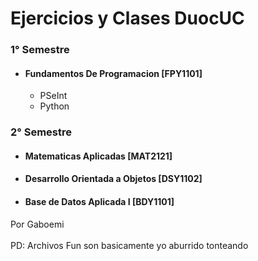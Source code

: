 # Ejercicios y Clases DuocUC

### **1° Semestre**

- #### Fundamentos De Programacion [FPY1101]

  - PSeInt
  - Python

### **2° Semestre**

- #### Matematicas Aplicadas [MAT2121]
- #### Desarrollo Orientada a Objetos [DSY1102]
- #### Base de Datos Aplicada I [BDY1101]

Por Gaboemi<br><br>
PD: Archivos Fun son basicamente yo aburrido tonteando
